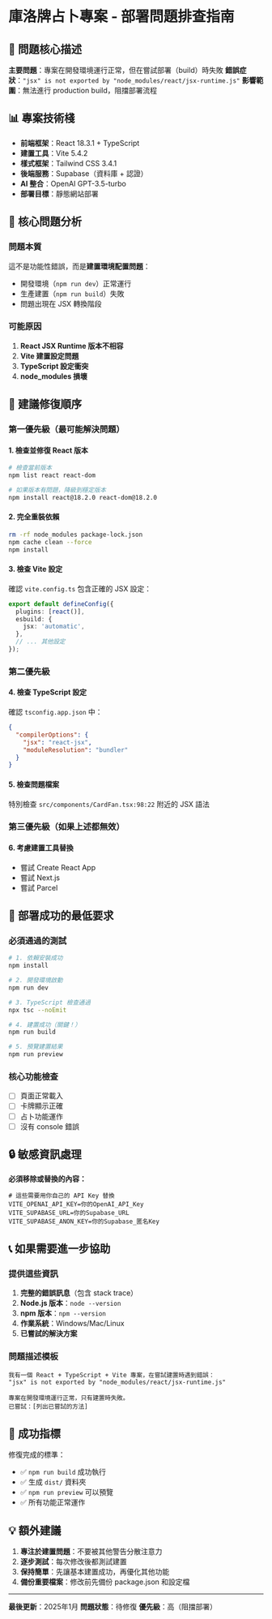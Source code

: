 # 庫洛牌占卜專案 - 部署問題排查指南

## 🎯 問題核心描述

**主要問題**：專案在開發環境運行正常，但在嘗試部署（build）時失敗
**錯誤症狀**：`"jsx" is not exported by "node_modules/react/jsx-runtime.js"`
**影響範圍**：無法進行 production build，阻擋部署流程

## 📊 專案技術棧

- **前端框架**：React 18.3.1 + TypeScript
- **建置工具**：Vite 5.4.2
- **樣式框架**：Tailwind CSS 3.4.1
- **後端服務**：Supabase（資料庫 + 認證）
- **AI 整合**：OpenAI GPT-3.5-turbo
- **部署目標**：靜態網站部署

## 🚨 核心問題分析

### 問題本質
這不是功能性錯誤，而是**建置環境配置問題**：
- 開發環境（`npm run dev`）正常運行
- 生產建置（`npm run build`）失敗
- 問題出現在 JSX 轉換階段

### 可能原因
1. **React JSX Runtime 版本不相容**
2. **Vite 建置設定問題**
3. **TypeScript 設定衝突**
4. **node_modules 損壞**

## 🔧 建議修復順序

### 第一優先級（最可能解決問題）

#### 1. 檢查並修復 React 版本
```bash
# 檢查當前版本
npm list react react-dom

# 如果版本有問題，降級到穩定版本
npm install react@18.2.0 react-dom@18.2.0
```

#### 2. 完全重裝依賴
```bash
rm -rf node_modules package-lock.json
npm cache clean --force
npm install
```

#### 3. 檢查 Vite 設定
確認 `vite.config.ts` 包含正確的 JSX 設定：
```typescript
export default defineConfig({
  plugins: [react()],
  esbuild: {
    jsx: 'automatic',
  },
  // ... 其他設定
});
```

### 第二優先級

#### 4. 檢查 TypeScript 設定
確認 `tsconfig.app.json` 中：
```json
{
  "compilerOptions": {
    "jsx": "react-jsx",
    "moduleResolution": "bundler"
  }
}
```

#### 5. 檢查問題檔案
特別檢查 `src/components/CardFan.tsx:98:22` 附近的 JSX 語法

### 第三優先級（如果上述都無效）

#### 6. 考慮建置工具替換
- 嘗試 Create React App
- 嘗試 Next.js
- 嘗試 Parcel

## 🎯 部署成功的最低要求

### 必須通過的測試
```bash
# 1. 依賴安裝成功
npm install

# 2. 開發環境啟動
npm run dev

# 3. TypeScript 檢查通過
npx tsc --noEmit

# 4. 建置成功（關鍵！）
npm run build

# 5. 預覽建置結果
npm run preview
```

### 核心功能檢查
- [ ] 頁面正常載入
- [ ] 卡牌顯示正確
- [ ] 占卜功能運作
- [ ] 沒有 console 錯誤

## 🔒 敏感資訊處理

**必須移除或替換的內容：**
```env
# 這些需要用你自己的 API Key 替換
VITE_OPENAI_API_KEY=你的OpenAI_API_Key
VITE_SUPABASE_URL=你的Supabase_URL
VITE_SUPABASE_ANON_KEY=你的Supabase_匿名Key
```

## 📞 如果需要進一步協助

### 提供這些資訊
1. **完整的錯誤訊息**（包含 stack trace）
2. **Node.js 版本**：`node --version`
3. **npm 版本**：`npm --version`
4. **作業系統**：Windows/Mac/Linux
5. **已嘗試的解決方案**

### 問題描述模板
```
我有一個 React + TypeScript + Vite 專案，在嘗試建置時遇到錯誤：
"jsx" is not exported by "node_modules/react/jsx-runtime.js"

專案在開發環境運行正常，只有建置時失敗。
已嘗試：[列出已嘗試的方法]
```

## 🎯 成功指標

修復完成的標準：
- ✅ `npm run build` 成功執行
- ✅ 生成 `dist/` 資料夾
- ✅ `npm run preview` 可以預覽
- ✅ 所有功能正常運作

## 💡 額外建議

1. **專注於建置問題**：不要被其他警告分散注意力
2. **逐步測試**：每次修改後都測試建置
3. **保持簡單**：先讓基本建置成功，再優化其他功能
4. **備份重要檔案**：修改前先備份 package.json 和設定檔

---

**最後更新**：2025年1月
**問題狀態**：待修復
**優先級**：高（阻擋部署）